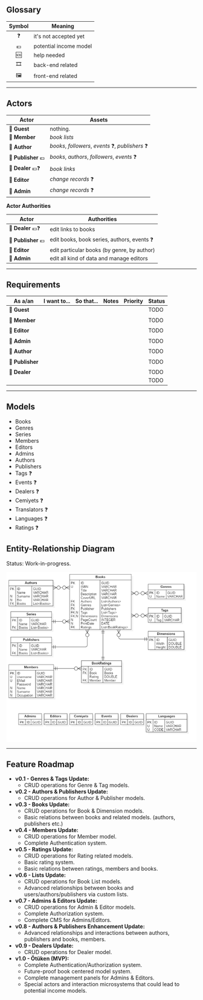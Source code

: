 ## Glossary

| Symbol | Meaning |
|:-:|--|
| ❓ | it's not accepted yet |
| 💶 | potential income model |
| 🆘 | help needed |
| 🎞️ | back-end related |
| 🖼️ | front-end related |

---

## Actors

| Actor | Assets |
|--|--|
| 👻 **Guest** | nothing. |
| 👤 **Member** | *book lists* |
| 👤 **Author** | *books*, *followers*, *events* ❓, *publishers* ❓ |
| 👥 **Publisher** 💶 | *books*, *authors*, *followers*, *events* ❓ |
| 👥 **Dealer** 💶❓ | *book links* |
| 👥 **Editor** | *change records* ❓ |
| 👥 **Admin** | *change records* ❓ |

**Actor Authorities**

| Actor | Authorities |
|--|--|
| 👥 **Dealer** 💶❓ | edit links to books |
| 👥 **Publisher** 💶 | edit books, book series, authors, events ❓ |
| 👥 **Editor** | edit particular books (by genre, by author) |
| 👥 **Admin** | edit all kind of data and manage editors |

---

## Requirements

| As a/an | I want to... | So that... | Notes | Priority | Status |
|--|--|--|--|--|--|
| 👻 **Guest** |   |   |   |   | TODO |
|   |   |   |   |   |   |
| 👤 **Member** |   |   |   |   | TODO |
|   |   |   |   |   |   |
| 👥 **Editor** |   |   |   |   | TODO |
|   |   |   |   |   |   |
| 👥 **Admin** |   |   |   |   | TODO |
|   |   |   |   |   |   |
| 👤 **Author** |   |   |   |   | TODO |
|   |   |   |   |   |   |
| 👥 **Publisher** |   |   |   |   | TODO |
|   |   |   |   |   |   |
| 👥 **Dealer** |   |   |   |   | TODO |
|   |   |   |   |   | TODO |

---

## Models

- Books
- Genres
- Series
- Members
- Editors
- Admins
- Authors
- Publishers
- Tags ❓
- Events ❓
- Dealers ❓
- Cemiyets ❓
- Translators ❓
- Languages ❓
- Ratings ❓

## Entity-Relationship Diagram

Status: Work-in-progress.

![Work-in-progress Entity-Relationship Diagram](img/ERD.png "Work-in-progress Entity-Relationship Diagram")

---

## Feature Roadmap

- **v0.1 - Genres & Tags Update:**
    - CRUD operations for Genre & Tag models.
- **v0.2 - Authors & Publishers Update:**
    - CRUD operations for Author & Publisher models.
- **v0.3 - Books Update:**
    - CRUD operations for Book & Dimension models.
    - Basic relations between books and related models. (authors, publishers etc.)
- **v0.4 - Members Update:**
    - CRUD operations for Member model.
    - Complete Authentication system.
- **v0.5 - Ratings Update:**
    - CRUD operations for Rating related models.
    - Basic rating system.
    - Basic relations between ratings, members and books.
- **v0.6 - Lists Update:**
    - CRUD operations for Book List models.
    - Advanced relationships between books and users/authors/publishers via custom lists.
- **v0.7 - Admins & Editors Update:**
    - CRUD operations for Admin & Editor models.
    - Complete Authorization system.
    - Complete CMS for Admins/Editors.
- **v0.8 - Authors & Publishers Enhancement Update:**
    - Advanced relationships and interactions between authors, publishers and books, members.
- **v0.9 - Dealers Update:**
    - CRUD operations for Dealer model.
- **v1.0 - Ötüken (MVP):**
    - Complete Authentication/Authorization system.
    - Future-proof book centered model system.
    - Complete management panels for Admins & Editors.
    - Special actors and interaction microsystems that could lead to potential income models.
